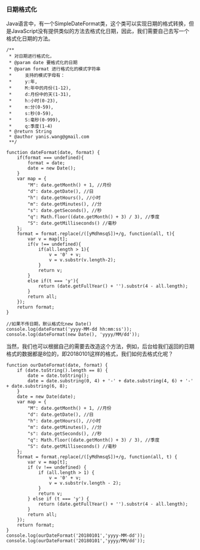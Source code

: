 ### 日期格式化

Java语言中，有一个SimpleDateFormat类，这个类可以实现日期的格式转换，但是JavaScript没有提供类似的方法去格式化日期，因此，我们需要自己去写一个格式化日期的方法。

	/** 
	 * 对日期进行格式化， 
	 * @param date 要格式化的日期 
	 * @param format 进行格式化的模式字符串
	 *     支持的模式字母有： 
	 *     y:年, 
	 *     M:年中的月份(1-12), 
	 *     d:月份中的天(1-31), 
	 *     h:小时(0-23), 
	 *     m:分(0-59), 
	 *     s:秒(0-59), 
	 *     S:毫秒(0-999),
	 *     q:季度(1-4)
	 * @return String
	 * @author yanis.wang@gmail.com
	 **/

	function dateFormat(date, format) {
	    if(format === undefined){
	        format = date;
	        date = new Date();
	    }
	    var map = {
	        "M": date.getMonth() + 1, //月份 
	        "d": date.getDate(), //日 
	        "h": date.getHours(), //小时 
	        "m": date.getMinutes(), //分 
	        "s": date.getSeconds(), //秒 
	        "q": Math.floor((date.getMonth() + 3) / 3), //季度 
	        "S": date.getMilliseconds() //毫秒 
	    };
	    format = format.replace(/([yMdhmsqS])+/g, function(all, t){
	        var v = map[t];
	        if(v !== undefined){
	            if(all.length > 1){
	                v = '0' + v;
	                v = v.substr(v.length-2);
	            }
	            return v;
	        }
	        else if(t === 'y'){
	            return (date.getFullYear() + '').substr(4 - all.length);
	        }
	        return all;
	    });
	    return format;
	}
	
	//如果不传日期，默认格式化new Date()
	console.log(dateFormat('yyyy-MM-dd hh:mm:ss'));
	console.log(dateFormat(new Date(), 'yyyy/MM/dd'));

当然，我们也可以根据自己的需要去改造这个方法，例如，后台给我们返回的日期格式的数据都是8位的，即20180101这样的格式，我们如何去格式化呢？

	function ourDateFormat(date, format) {
		if (date.toString().length == 8) {
			date = date.toString();
			date = date.substring(0, 4) + '-' + date.substring(4, 6) + '-' + date.substring(6, 8);
		}
		date = new Date(date);
		var map = {
			"M": date.getMonth() + 1, //月份 
			"d": date.getDate(), //日 
			"h": date.getHours(), //小时 
			"m": date.getMinutes(), //分 
			"s": date.getSeconds(), //秒 
			"q": Math.floor((date.getMonth() + 3) / 3), //季度 
			"S": date.getMilliseconds() //毫秒 
		};
		format = format.replace(/([yMdhmsqS])+/g, function(all, t) {
			var v = map[t];
			if (v !== undefined) {
				if (all.length > 1) {
					v = '0' + v;
					v = v.substr(v.length - 2);
				}
				return v;
			} else if (t === 'y') {
				return (date.getFullYear() + '').substr(4 - all.length);
			}
			return all;
		});
		return format;
	}
	console.log(ourDateFormat('20180101','yyyy-MM-dd'));
	console.log(ourDateFormat('20180101','yyyy/MM/dd'));

